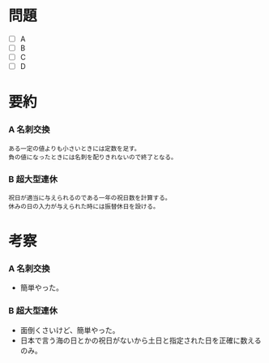 # 問題
* [ ] A
* [ ] B
* [ ] C
* [ ] D

# 要約
### A 名刺交換
```text
ある一定の値よりも小さいときには定数を足す。
負の値になったときには名刺を配りきれないので終了となる。
```

### B 超大型連休
```text
祝日が適当に与えられるのである一年の祝日数を計算する。
休みの日の入力が与えられた時には振替休日を設ける。
```

# 考察
### A 名刺交換
- 簡単やった。

### B 超大型連休
- 面倒くさいけど、簡単やった。
- 日本で言う海の日とかの祝日がないから土日と指定された日を正確に数えるのみ。
